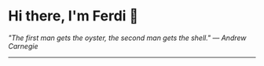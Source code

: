 <h1>Hi there, I'm Ferdi 👋</h1>

<p><em>
  "The first man gets the oyster, the second man gets the shell." — Andrew Carnegie
</em></p>

---
